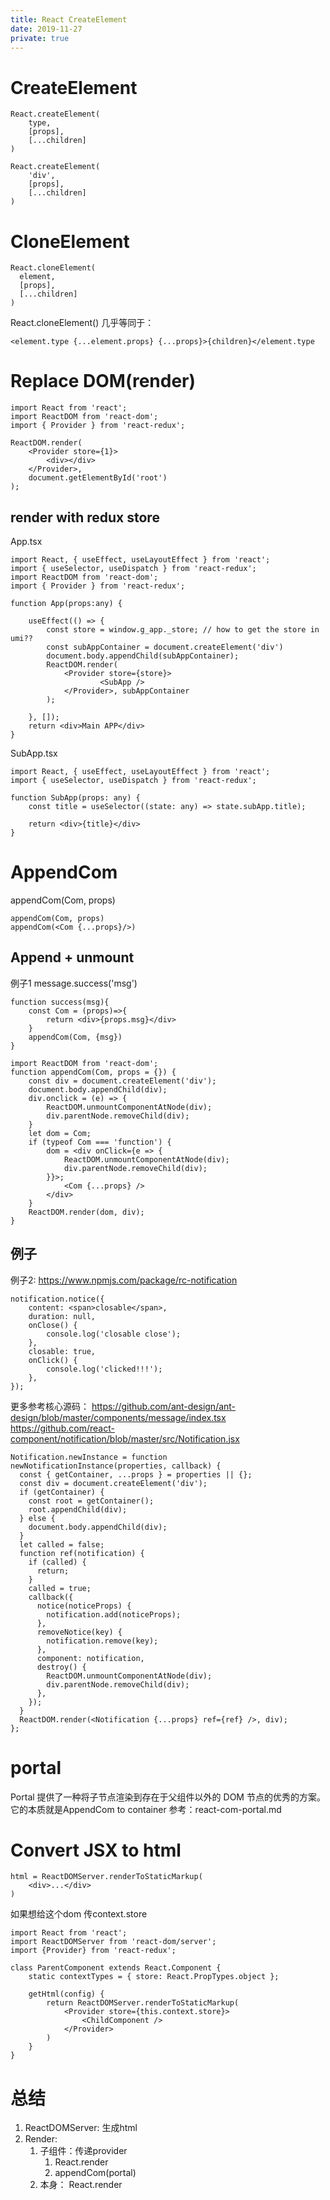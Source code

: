 ```yaml
---
title: React CreateElement
date: 2019-11-27
private: true
---
```

# CreateElement

    React.createElement(
        type,
        [props],
        [...children]
    )

    React.createElement(
        'div',
        [props],
        [...children]
    )

# CloneElement
    React.cloneElement(
      element,
      [props],
      [...children]
    )

React.cloneElement() 几乎等同于：

    <element.type {...element.props} {...props}>{children}</element.type

# Replace DOM(render)
    import React from 'react';
    import ReactDOM from 'react-dom';
    import { Provider } from 'react-redux';

    ReactDOM.render(
        <Provider store={1}>
            <div></div>
        </Provider>,
        document.getElementById('root')
    );

## render with redux store
App.tsx

    import React, { useEffect, useLayoutEffect } from 'react';
    import { useSelector, useDispatch } from 'react-redux';
    import ReactDOM from 'react-dom';
    import { Provider } from 'react-redux';

    function App(props:any) {

        useEffect(() => {
            const store = window.g_app._store; // how to get the store in umi??
            const subAppContainer = document.createElement('div')
            document.body.appendChild(subAppContainer);
            ReactDOM.render(
                <Provider store={store}>
                        <SubApp />
                </Provider>, subAppContainer
            );

        }, []);
        return <div>Main APP</div>
    }


SubApp.tsx

    import React, { useEffect, useLayoutEffect } from 'react';
    import { useSelector, useDispatch } from 'react-redux';

    function SubApp(props: any) {
        const title = useSelector((state: any) => state.subApp.title);

        return <div>{title}</div>
    }

# AppendCom
appendCom(Com, props) 

    appendCom(Com, props)
    appendCom(<Com {...props}/>)

## Append + unmount
例子1 message.success('msg') 

    function success(msg){ 
        const Com = (props)=>{
            return <div>{props.msg}</div>
        }
        appendCom(Com, {msg})
    }

    import ReactDOM from 'react-dom';
    function appendCom(Com, props = {}) {
        const div = document.createElement('div');
        document.body.appendChild(div);
        div.onclick = (e) => {
            ReactDOM.unmountComponentAtNode(div);
            div.parentNode.removeChild(div);
        }
        let dom = Com;
        if (typeof Com === 'function') {
            dom = <div onClick={e => {
                ReactDOM.unmountComponentAtNode(div);
                div.parentNode.removeChild(div);
            }}>;
                <Com {...props} />
            </div>
        }
        ReactDOM.render(dom, div);
    }

## 例子
例子2: https://www.npmjs.com/package/rc-notification 

    notification.notice({
        content: <span>closable</span>,
        duration: null,
        onClose() {
            console.log('closable close');
        },
        closable: true,
        onClick() {
            console.log('clicked!!!');
        },
    });

更多参考核心源码：
https://github.com/ant-design/ant-design/blob/master/components/message/index.tsx
https://github.com/react-component/notification/blob/master/src/Notification.jsx

    Notification.newInstance = function newNotificationInstance(properties, callback) {
      const { getContainer, ...props } = properties || {};
      const div = document.createElement('div');
      if (getContainer) {
        const root = getContainer();
        root.appendChild(div);
      } else {
        document.body.appendChild(div);
      }
      let called = false;
      function ref(notification) {
        if (called) {
          return;
        }
        called = true;
        callback({
          notice(noticeProps) {
            notification.add(noticeProps);
          },
          removeNotice(key) {
            notification.remove(key);
          },
          component: notification,
          destroy() {
            ReactDOM.unmountComponentAtNode(div);
            div.parentNode.removeChild(div);
          },
        });
      }
      ReactDOM.render(<Notification {...props} ref={ref} />, div);
    };

# portal
Portal 提供了一种将子节点渲染到存在于父组件以外的 DOM 节点的优秀的方案。
它的本质就是AppendCom to container
参考：react-com-portal.md


# Convert JSX to html
    html = ReactDOMServer.renderToStaticMarkup(
        <div>...</div>
    )

如果想给这个dom 传context.store

    import React from 'react';
    import ReactDOMServer from 'react-dom/server';
    import {Provider} from 'react-redux';

    class ParentComponent extends React.Component {
        static contextTypes = { store: React.PropTypes.object };

        getHtml(config) {
            return ReactDOMServer.renderToStaticMarkup(
                <Provider store={this.context.store}>
                    <ChildComponent />
                </Provider>
            )
        }
    }


# 总结
1. ReactDOMServer: 生成html
2. Render: 
    1. 子组件：传递provider
        1. React.render
        1. appendCom(portal)
    1. 本身： React.render